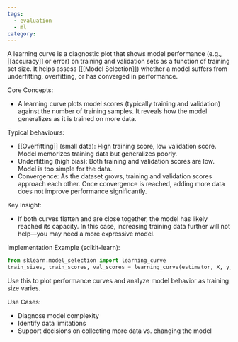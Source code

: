 ```yaml
---
tags:
  - evaluation
  - ml
category:
---
```

A learning curve is a diagnostic plot that shows model performance (e.g., [[accuracy]] or error) on training and validation sets as a function of training set size. It helps assess ([[Model Selection]]) whether a model suffers from underfitting, overfitting, or has converged in performance.

Core Concepts:
- A learning curve plots model scores (typically training and validation) against the number of training samples. It reveals how the model generalizes as it is trained on more data.

Typical behaviours:

- [[Overfitting]] (small data): High training score, low validation score. Model memorizes training data but generalizes poorly.
- Underfitting (high bias): Both training and validation scores are low. Model is too simple for the data.
- Convergence: As the dataset grows, training and validation scores approach each other. Once convergence is reached, adding more data does not improve performance significantly.

Key Insight:
- If both curves flatten and are close together, the model has likely reached its capacity. In this case, increasing training data further will not help—you may need a more expressive model.

Implementation Example (scikit-learn):

```python
from sklearn.model_selection import learning_curve
train_sizes, train_scores, val_scores = learning_curve(estimator, X, y, cv=5)
```

Use this to plot performance curves and analyze model behavior as training size varies.

Use Cases:
- Diagnose model complexity
- Identify data limitations
- Support decisions on collecting more data vs. changing the model
